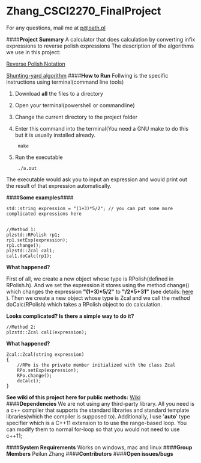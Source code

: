 # Zhang_CSCI2270_FinalProject

For any questions, mail me at p@oath.pl



####**Project	Summary**
A calculator that does calculation by converting infix expressions to reverse polish expressions
The description of the algorithms we use in this project:


[Reverse Polish Notation](http://en.wikipedia.org/wiki/Reverse_Polish_notation)


[Shunting-yard algorithm](http://en.wikipedia.org/wiki/Shunting-yard_algorithm)
####**How	to	Run**
Follwing is the specific instructions using terminal(command line tools)


1. Download __all__ the files to a directory 
2. Open your terminal(powershell or commandline)
3. Change the current directory to the project folder
4. Enter this command into the terminal(You need a GNU make to do this but it is usually installed already.
 

        make
5. Run the executable
 

        ./a.out
    
The executable would ask you to input an expression and would print out the result of that expression automatically.



    
####**Some examples**####


    std::string expression = "(1+3)*5/2"; // you can put some more complicated expressions here
    
    
    //Method 1:
    plzstd::RPolish rp1;
    rp1.setExp(expression);
    rp1.change();
    plzstd::Zcal cal1;
    cal1.doCalc(rp1);
    
__What happened?__


First of all, we create a new object whose type is RPolish(defined in RPolish.h). And we set the expression it stores using the method change() which changes the expression __"(1+3)*5/2"__ to __"/2*5+31"__ (see details: [here](http://en.wikipedia.org/wiki/Reverse_Polish_notation) ). Then we create a new object whose type is Zcal and we call the method doCalc(RPolish) which takes a RPolish object to do calculation.

__Looks complicated? Is there a simple way to do it?__


    //Method 2:
    plzstd::Zcal cal1(expression);

__What happened?__




    Zcal::Zcal(string expression)
    {
        //RPo is the private member initialized with the class Zcal
        RPo.setExp(expression);
        RPo.change();
        doCalc();
    }
    

__See wiki of this project here for public methods:__ [Wiki](https://github.com/Pezhin/Zhang_CSCI2270_FinalProject/wiki)    
####**Dependencies**
We are not using any third-party library. All you need is a c++ compiler that supports the standard libraries and standard template libraries(which the compiler is supposed to). Additionally, I use '**auto**' type specifier which is a C++11 extension to to use the range-based loop. You can modify them to normal for-loop so that you would not need to use c++11;



    
    

####**System	Requirements**
Works on windows, mac and linux
####**Group	Members**
Peilun Zhang
####**Contributors**
####**Open	issues/bugs**

